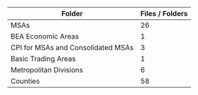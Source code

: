 | Folder                             |   Files / Folders |
|------------------------------------|-------------------|
| MSAs                               |                26 |
| BEA Economic Areas                 |                 1 |
| CPI for MSAs and Consolidated MSAs |                 3 |
| Basic Trading Areas                |                 1 |
| Metropolitan Divisions             |                 6 |
| Counties                           |                58 |